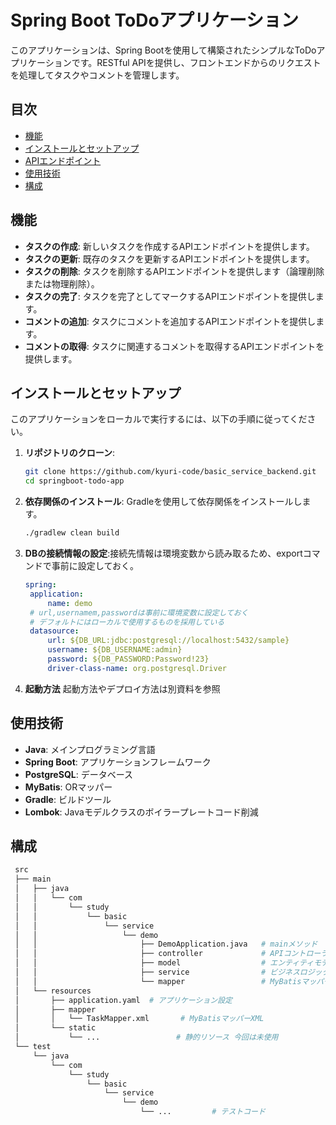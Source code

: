 # Spring Boot ToDoアプリケーション

このアプリケーションは、Spring Bootを使用して構築されたシンプルなToDoアプリケーションです。RESTful APIを提供し、フロントエンドからのリクエストを処理してタスクやコメントを管理します。

## 目次

- [機能](#機能)
- [インストールとセットアップ](#インストールとセットアップ)
- [APIエンドポイント](#apiエンドポイント)
- [使用技術](#使用技術)
- [構成](#構成)

## 機能

- **タスクの作成**: 新しいタスクを作成するAPIエンドポイントを提供します。
- **タスクの更新**: 既存のタスクを更新するAPIエンドポイントを提供します。
- **タスクの削除**: タスクを削除するAPIエンドポイントを提供します（論理削除または物理削除）。
- **タスクの完了**: タスクを完了としてマークするAPIエンドポイントを提供します。
- **コメントの追加**: タスクにコメントを追加するAPIエンドポイントを提供します。
- **コメントの取得**: タスクに関連するコメントを取得するAPIエンドポイントを提供します。

## インストールとセットアップ

このアプリケーションをローカルで実行するには、以下の手順に従ってください。

1. **リポジトリのクローン**:
   ```bash
   git clone https://github.com/kyuri-code/basic_service_backend.git
   cd springboot-todo-app
   ```

2. **依存関係のインストール**: Gradleを使用して依存関係をインストールします。
   ```bash
   ./gradlew clean build
   ```

3. **DBの接続情報の設定**:接続先情報は環境変数から読み取るため、exportコマンドで事前に設定しておく。
   ```yaml
   spring:
    application:
        name: demo
    # url,usernamem,passwordは事前に環境変数に設定しておく
    # デフォルトにはローカルで使用するものを採用している
    datasource:
        url: ${DB_URL:jdbc:postgresql://localhost:5432/sample}
        username: ${DB_USERNAME:admin}
        password: ${DB_PASSWORD:Password!23}
        driver-class-name: org.postgresql.Driver
   ```

4. **起動方法**
起動方法やデプロイ方法は別資料を参照

## 使用技術
- **Java**: メインプログラミング言語
- **Spring Boot**: アプリケーションフレームワーク
- **PostgreSQL**: データベース
- **MyBatis**: ORマッパー
- **Gradle**: ビルドツール
- **Lombok**: Javaモデルクラスのボイラープレートコード削減

## 構成
   ```bash
    src
    ├── main
    │   ├── java
    │   │   └── com
    │   │       └── study
    │   │           └── basic
    │   │               └── service
    │   │                   └── demo
    │   │                       ├── DemoApplication.java   # mainメソッド
    │   │                       ├── controller             # APIコントローラ
    │   │                       ├── model                  # エンティティモデル
    │   │                       ├── service                # ビジネスロジック
    │   │                       └── mapper                 # MyBatisマッパー
    │   └── resources
    │       ├── application.yaml  # アプリケーション設定
    │       ├── mapper
    │       │   └── TaskMapper.xml       # MyBatisマッパーXML
    │       └── static
    │           └── ...                 # 静的リソース 今回は未使用
    └── test
        └── java
            └── com
                └── study
                    └── basic
                        └── service
                            └── demo
                                └── ...         # テストコード
   ```